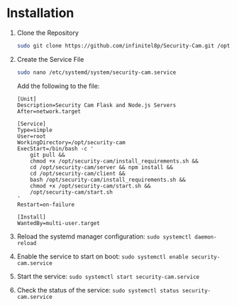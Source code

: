 # Installation
1. Clone the Repository

    ```bash
    sudo git clone https://github.com/infinitel8p/Security-Cam.git /opt/security-cam
    ``` 


2. Create the Service File
    ```bash
    sudo nano /etc/systemd/system/security-cam.service
    ```

    Add the following to the file:

    ```shell
    [Unit]
    Description=Security Cam Flask and Node.js Servers
    After=network.target

    [Service]
    Type=simple
    User=root
    WorkingDirectory=/opt/security-cam
    ExecStart=/bin/bash -c '
        git pull &&
        chmod +x /opt/security-cam/install_requirements.sh &&
        cd /opt/security-cam/server && npm install &&
        cd /opt/security-cam/client &&
        bash /opt/security-cam/install_requirements.sh &&
        chmod +x /opt/security-cam/start.sh &&
        /opt/security-cam/start.sh
    '
    Restart=on-failure

    [Install]
    WantedBy=multi-user.target
    ```

3. Reload the systemd manager configuration: `sudo systemctl daemon-reload`

4. Enable the service to start on boot: `sudo systemctl enable security-cam.service`

5. Start the service: `sudo systemctl start security-cam.service`

6. Check the status of the service: `sudo systemctl status security-cam.service`